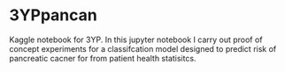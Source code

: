 # 3YPpancan
Kaggle notebook for 3YP.
In this jupyter notebook I carry out proof of concept experiments for a classifcation model designed to predict risk of pancreatic cacner for from patient health statisitcs.
